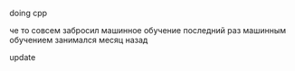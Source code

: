doing cpp
   


че то совсем забросил машинное обучение
последний раз машинным обучением занимался месяц назад

update
                                


